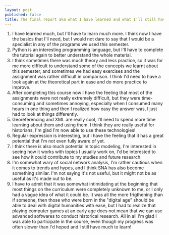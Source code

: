 ```yaml
---
layout: post
published: false
title: The final report aka what I have learned and what I'll still have to learn
---
```

1. I have learned much, but I'll have to learn much more. I think now I have the basics that I'll need, but I would not dare to say that I would be a specialist in any of the programs we used this semester.
2. Python is an interesting programming language, but I'll have to complete the tutorial again to better understand the whole material.
3. I think sometimes there was much theory and less practice, so it was for me more difficult to understand some of the concepts we learnt about this semester, and sometimes we had easy exercises and the assignment was rather difficult in comparison. I think I'd need to have a look again at the theoretical part in ease and do more practice to improve.
4. After completing this course now I have the feeling that most of the assignments were not really extremely difficult, but they were time-consuming and sometimes annoying, especially when I consumed many hours in one thing and then I realized how easy the answer was, I just had to look at things differently.
5. Georeferencing and XML are really cool, I'll need to spend more time learning about them and using them. I think they are really useful for historians, I'm glad I'm now able to use these technologies!
6. Regular expression is interesting, but I have the feeling that it has a great potential that I'm not even fully aware of yet.
7. I think there is also much potential in topic modeling, I'm interested in seeing how it works with topics I usually work on, I'd be interested to see how it could contribute to my studies and future research.
8. I'm somewhat wary of social network analysis, I'm rather cautious when it comes to trends and hypes, and I think SNA has also become something similar. I'm not saying it's not useful, but it might not be as useful as it's made out to be.
9. I have to admit that it was somewhat intimidating at the beginning that most things on the curriculum were completely unknown to me, or I only had a vague idea of what it could be. It was all the more frigthening than if someone, then those who were born in the "digital age" should be able to deal with digital humanities with ease, but I had to realize that playing computer games at an early age does not mean that we can use advanced softwares to conduct historical research. All in all I'm glad I was able to participate in the course, even though my progress was often slower than I'd hoped and I still have much to learn!
